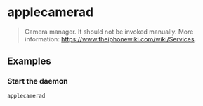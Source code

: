 # applecamerad

> Camera manager. It should not be invoked manually. More information: <https://www.theiphonewiki.com/wiki/Services>.

## Examples

### Start the daemon

```bash
applecamerad
```
